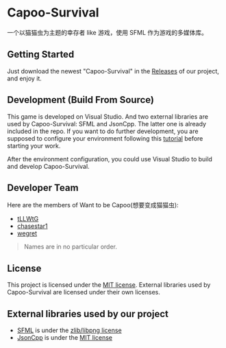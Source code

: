 # Capoo-Survival

一个以猫猫虫为主题的幸存者 like 游戏，使用 SFML 作为游戏的多媒体库。

## Getting Started

Just download the newest "Capoo-Survival" in the [Releases](https://github.com/tLLWtG/Capoo-Survival/releases) of our project, and enjoy it.

## Development (Build From Source)

This game is developed on Visual Studio. And two external libraries are used by Capoo-Survival: SFML and JsonCpp. The latter one is already included in the repo. If you want to do further development, you are supposed to configure your environment following this [tutorial](https://www.sfml-dev.org/tutorials/2.6/start-vc.php) before starting your work. 

After the environment configuration, you could use Visual Studio to build and develop Capoo-Survival.

## Developer Team

Here are the members of Want to be Capoo(想要变成猫猫虫):
* [tLLWtG](https://github.com/tLLWtG)
* [chasestar1](https://github.com/chasestar1)
* [wegret](https://github.com/wegret)

> Names are in no particular order.

## License

This project is licensed under the [MIT license](https://github.com/tLLWtG/Capoo-Survival/blob/main/LICENSE). External libraries used by Capoo-Survival are licensed under their own licenses.

## External libraries used by our project

* [SFML](https://github.com/SFML/SFML) is under the [zlib/libpng license](https://github.com/SFML/SFML/blob/master/license.md)
* [JsonCpp](https://github.com/open-source-parsers/jsoncpp) is under the [MIT license](https://github.com/open-source-parsers/jsoncpp/blob/master/LICENSE)
